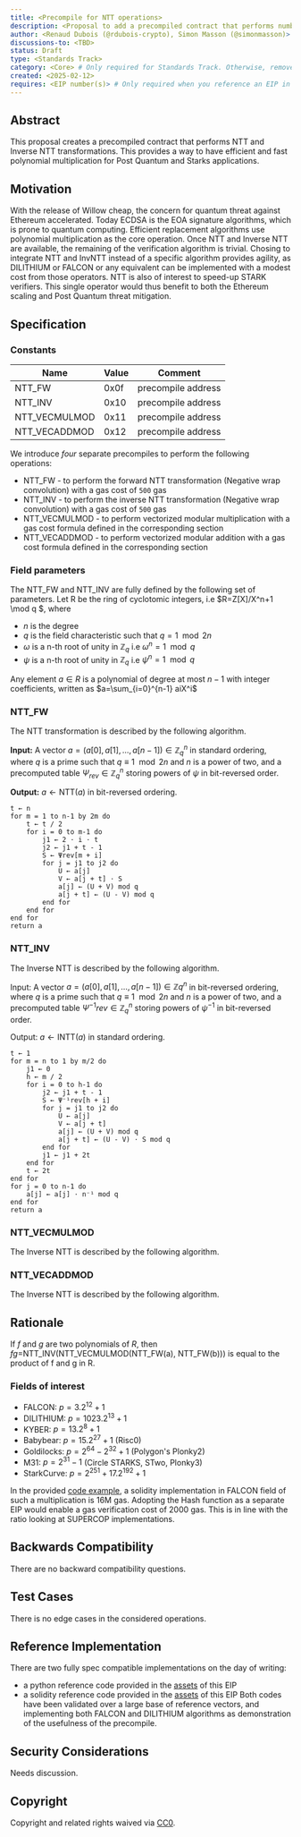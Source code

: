 ```yaml
---
title: <Precompile for NTT operations>
description: <Proposal to add a precompiled contract that performs number theoretical transformation (NTT) and inverse (InvNTT).>
author: <Renaud Dubois (@rdubois-crypto), Simon Masson (@simonmasson)>
discussions-to: <TBD>
status: Draft
type: <Standards Track>
category: <Core> # Only required for Standards Track. Otherwise, remove this field.
created: <2025-02-12>
requires: <EIP number(s)> # Only required when you reference an EIP in the `Specification` section. Otherwise, remove this field.
---
```


<!--
  READ EIP-1 (https://eips.ethereum.org/EIPS/eip-1) BEFORE USING THIS TEMPLATE!

  This is the suggested template for new EIPs. After you have filled in the requisite fields, please delete these comments.

  Note that an EIP number will be assigned by an editor. When opening a pull request to submit your EIP, please use an abbreviated title in the filename, `eip-draft_title_abbrev.md`.

  The title should be 44 characters or less. It should not repeat the EIP number in title, irrespective of the category.

  TODO: Remove this comment before submitting
-->

## Abstract

This proposal creates a precompiled contract that performs NTT and Inverse NTT transformations. This provides a way to have efficient and fast polynomial multiplication for Post Quantum and Starks applications.

## Motivation

With the release of Willow cheap, the concern for quantum threat against Ethereum accelerated. Today ECDSA is the EOA signature algorithms, which is prone to quantum computing. Efficient replacement algorithms use polynomial multiplication as the core operation. Once NTT and Inverse NTT are available, the remaining of the verification algorithm is trivial. Chosing to integrate NTT and InvNTT instead of a specific algorithm provides agility, as DILITHIUM or FALCON or any equivalent can be implemented with a modest cost from those operators. NTT is also of interest to speed-up STARK verifiers. This single operator would thus benefit to both the Ethereum scaling and Post Quantum threat mitigation.

<!--
  This section is optional.

  The motivation section should include a description of any nontrivial problems the EIP solves. It should not describe how the EIP solves those problems, unless it is not immediately obvious. It should not describe why the EIP should be made into a standard, unless it is not immediately obvious.

  With a few exceptions, external links are not allowed. If you feel that a particular resource would demonstrate a compelling case for your EIP, then save it as a printer-friendly PDF, put it in the assets folder, and link to that copy.

  TODO: Remove this comment before submitting
-->

## Specification

### Constants

| Name                | Value | Comment            |
|---------------------|-------|--------------------|
| NTT_FW              | 0x0f | precompile address |
| NTT_INV             | 0x10  | precompile address |
| NTT_VECMULMOD          | 0x11  | precompile address |
| NTT_VECADDMOD          | 0x12  | precompile address |

We introduce *four* separate precompiles to perform the following operations:

- NTT_FW - to perform the forward NTT transformation (Negative wrap convolution) with a gas cost of `500` gas
- NTT_INV - to perform the inverse NTT transformation (Negative wrap convolution) with a gas cost of `500` gas
- NTT_VECMULMOD - to perform vectorized modular multiplication with a gas cost formula defined in the corresponding section
- NTT_VECADDMOD - to perform vectorized modular addition with a gas cost formula defined in the corresponding section


### Field parameters

The NTT_FW and NTT_INV are fully defined  by the following set of parameters. 
Let R be the ring of cyclotomic integers, i.e $R=Z[X]/X^n+1 \mod q $, where
- $n$ is the degree
- $q$ is the field characteristic such that $q=1 \mod 2n$
- $\omega$ is a n-th root of unity in $\mathbb Z_q$ i.e $\omega^n=1 \mod q$
- $\psi$ is a n-th root of unity in $\mathbb Z_q$ i.e $\psi^n=1 \mod q$

Any element $a \in R$ is a polynomial of degree at most $n − 1$ with integer coefficients, written
as $a=\sum_{i=0}^{n-1} aiX^i$


### NTT_FW
The NTT transformation is described by the following algorithm.

**Input:** A vector $a = (a[0], a[1], \dots, a[n-1]) \in \mathbb{Z}_q^n$ in standard ordering, where $q$ is a prime such that $q \equiv 1 \mod 2n$ and $n$ is a power of two, and a precomputed table $\Psi_{rev} \in \mathbb{Z}_q^n$ storing powers of $\psi$ in bit-reversed order.

**Output:** $a \leftarrow \text{NTT}(a)$ in bit-reversed ordering.

```plaintext
t ← n
for m = 1 to n-1 by 2m do
    t ← t / 2
    for i = 0 to m-1 do
        j1 ← 2 ⋅ i ⋅ t
        j2 ← j1 + t - 1
        S ← Ψrev[m + i]
        for j = j1 to j2 do
            U ← a[j]
            V ← a[j + t] ⋅ S
            a[j] ← (U + V) mod q
            a[j + t] ← (U - V) mod q
        end for
    end for
end for
return a
```

### NTT_INV
The Inverse NTT is described by the following algorithm.



Input: A vector $a = (a[0], a[1], \dots, a[n-1]) \in \mathbb{Z}q^n$ in bit-reversed ordering, where $q$ is a prime such that $q \equiv 1 \mod 2n$ and $n$ is a power of two, and a precomputed table $\Psi^{-1}{rev} \in \mathbb{Z}_q^n$ storing powers of $\psi^{-1}$ in bit-reversed order.

Output: $a \leftarrow \text{INTT}(a)$ in standard ordering.

```plaintext
t ← 1
for m = n to 1 by m/2 do
    j1 ← 0
    h ← m / 2
    for i = 0 to h-1 do
        j2 ← j1 + t - 1
        S ← Ψ⁻¹rev[h + i]
        for j = j1 to j2 do
            U ← a[j]
            V ← a[j + t]
            a[j] ← (U + V) mod q
            a[j + t] ← (U - V) ⋅ S mod q
        end for
        j1 ← j1 + 2t
    end for
    t ← 2t
end for
for j = 0 to n-1 do
    a[j] ← a[j] ⋅ n⁻¹ mod q
end for
return a
```


### NTT_VECMULMOD
The Inverse NTT is described by the following algorithm.

### NTT_VECADDMOD

The Inverse NTT is described by the following algorithm.



## Rationale

If $f$ and $g$ are two polynomials of $R$, then $fg$=NTT_INV(NTT_VECMULMOD(NTT_FW(a), NTT_FW(b))) is equal to the product of f and g in R. 




### Fields of interest

- FALCON: $p=3.2^{12}+1$
- DILITHIUM: $p=1023.2^{13}+1$
- KYBER: $p=13.2^8+1$
- Babybear: $p=15.2^{27}+1$ (Risc0)
- Goldilocks: $p=2^{64}-2^{32}+1$ (Polygon's Plonky2)
- M31: $p=2^{31}-1$ (Circle STARKS, STwo, Plonky3)
- StarkCurve: $p=2^{251}+17.2^{192}+1$

In the provided [code example](), 
a solidity implementation in FALCON field of such a multiplication is 16M gas. Adopting the Hash function as a separate EIP would enable a gas verification cost of 2000 gas.
This is in line with the ratio  looking at SUPERCOP implementations.



<!--
  The rationale fleshes out the specification by describing what motivated the design and why particular design decisions were made. It should describe alternate designs that were considered and related work, e.g. how the feature is supported in other languages.

  The current placeholder is acceptable for a draft.

  TODO: Remove this comment before submitting
-->


## Backwards Compatibility
There are no backward compatibility questions.
<!--

  This section is optional.

  All EIPs that introduce backwards incompatibilities must include a section describing these incompatibilities and their severity. The EIP must explain how the author proposes to deal with these incompatibilities. EIP submissions without a sufficient backwards compatibility treatise may be rejected outright.

  The current placeholder is acceptable for a draft.

  TODO: Remove this comment before submitting
-->

## Test Cases
There is no edge cases in the considered operations.

<!--
  This section is optional for non-Core EIPs.

  The Test Cases section should include expected input/output pairs, but may include a succinct set of executable tests. It should not include project build files. No new requirements may be introduced here (meaning an implementation following only the Specification section should pass all tests here.)
  If the test suite is too large to reasonably be included inline, then consider adding it as one or more files in `../assets/eip-####/`. External links will not be allowed

  TODO: Remove this comment before submitting
-->

## Reference Implementation


There are two fully spec compatible implementations on the day of writing:
- a python reference code provided in the [assets]() of this EIP
- a solidity reference code provided in the [assets]() of this EIP
Both codes have been validated over a large base of reference vectors, and implementing both FALCON and DILITHIUM algorithms as demonstration of the usefulness of the precompile.

<!--
  This section is optional.

  The Reference Implementation section should include a minimal implementation that assists in understanding or implementing this specification. It should not include project build files. The reference implementation is not a replacement for the Specification section, and the proposal should still be understandable without it.
  If the reference implementation is too large to reasonably be included inline, then consider adding it as one or more files in `../assets/eip-####/`. External links will not be allowed.

  TODO: Remove this comment before submitting
-->

## Security Considerations

<!--
  All EIPs must contain a section that discusses the security implications/considerations relevant to the proposed change. Include information that might be important for security discussions, surfaces risks and can be used throughout the life cycle of the proposal. For example, include security-relevant design decisions, concerns, important discussions, implementation-specific guidance and pitfalls, an outline of threats and risks and how they are being addressed. EIP submissions missing the "Security Considerations" section will be rejected. An EIP cannot proceed to status "Final" without a Security Considerations discussion deemed sufficient by the reviewers.

  The current placeholder is acceptable for a draft.

  TODO: Remove this comment before submitting
-->

Needs discussion.

## Copyright

Copyright and related rights waived via [CC0](../LICENSE.md).
